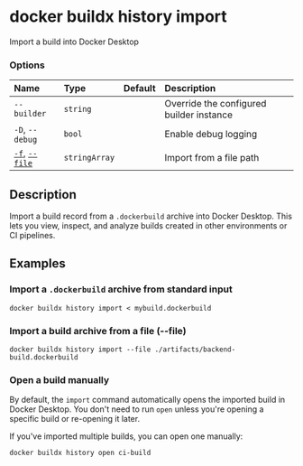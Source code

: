 # docker buildx history import

<!---MARKER_GEN_START-->
Import a build into Docker Desktop

### Options

| Name                             | Type          | Default | Description                              |
|:---------------------------------|:--------------|:--------|:-----------------------------------------|
| `--builder`                      | `string`      |         | Override the configured builder instance |
| `-D`, `--debug`                  | `bool`        |         | Enable debug logging                     |
| [`-f`](#file), [`--file`](#file) | `stringArray` |         | Import from a file path                  |


<!---MARKER_GEN_END-->

## Description

Import a build record from a `.dockerbuild` archive into Docker Desktop. This
lets you view, inspect, and analyze builds created in other environments or CI
pipelines.

## Examples

### Import a `.dockerbuild` archive from standard input

```console
docker buildx history import < mybuild.dockerbuild
```

### <a name="file"></a> Import a build archive from a file (--file)

```console
docker buildx history import --file ./artifacts/backend-build.dockerbuild
```

### Open a build manually

By default, the `import` command automatically opens the imported build in Docker
Desktop. You don't need to run `open` unless you're opening a specific build
or re-opening it later.

If you've imported multiple builds, you can open one manually:

```console
docker buildx history open ci-build
```
